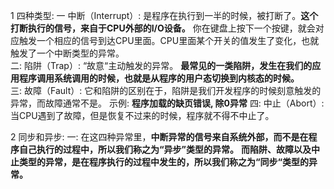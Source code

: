 1 四种类型:
    一  中断（Interrupt）: 
        是程序在执行到一半的时候，被打断了。**这个打断执行的信号，来自于CPU外部的I/O设备。**
        你在键盘上按下一个按键，就会对应触发一个相应的信号到达CPU里面。CPU里面某个开关的值发生了变化，也就触发了一个中断类型的异常。  
    二: 陷阱（Trap）: 
        “故意“主动触发的异常。
        **最常见的一类陷阱，发生在我们的应用程序调用系统调用的时候，也就是从程序的用户态切换到内核态的时候。**  
    三: 故障（Fault）: 
        它和陷阱的区别在于，陷阱是我们开发程序的时候刻意触发的异常，而故障通常不是。
        示例: **程序加载的缺页错误, 除0异常**
    四: 中止（Abort）:
        当CPU遇到了故障，但是恢复不过来的时候，程序就不得不中止了。

2 同步和异步:
    一: 
        在这四种异常里，**中断异常的信号来自系统外部，而不是在程序自己执行的过程中，所以我们称之为“异步”类型的异常。**
        **而陷阱、故障以及中止类型的异常，是在程序执行的过程中发生的，所以我们称之为“同步“类型的异常。**


